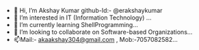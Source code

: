 - 👋 Hi, I’m Akshay Kumar github-Id:- @erakshaykumar
- 👀 I’m interested in IT (Information Technology) ...
- 🌱 I’m currently learning ShellProgramming...
- 💞️ I’m looking to collaborate on Software-based Organizations...
- 📫Mail:- akaakshay304@gmail.com , Mob:-7057082582...

<!---
erakshaykumar/erakshaykumar is a ✨ special ✨ repository because its `README.md` (this file) appears on your GitHub profile.
You can click the Preview link to take a look at your changes.
--->
